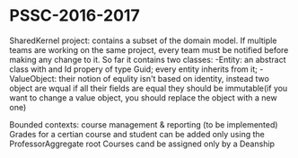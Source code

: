 # PSSC-2016-2017

SharedKernel project: contains a subset of the domain model. If multiple teams are working on the same project, every team must be notified
before making any change to it. So far it contains two classes:
-Entity: an abstract class with and Id propery of type Guid; every entity inherits from it;
-ValueObject: their notion of equlity isn't based on identity, instead two object are wqual if all their fields are equal
              they should be immutable(if you want to change a value object, you should replace the object with a new one)
   
Bounded contexts: course management & reporting (to be implemented)
Grades for a certian course and student can be added only using the ProfessorAggregate root
Courses cand be assigned only by a Deanship
